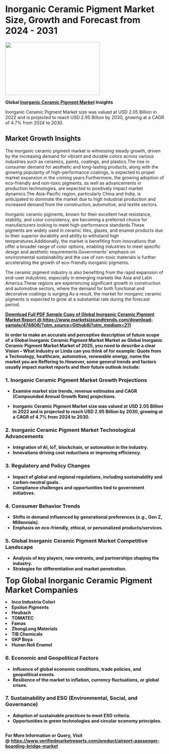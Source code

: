 <H1>Inorganic Ceramic Pigment Market Size, Growth and Forecast from 2024 - 2031</H1><img class="aligncenter size-medium wp-image-584254" src="https://thirdeyenews.in/wp-content/uploads/2024/09/Global-Market-Research-300x168.jpeg" alt="" width="300" height="168" /><p><strong>Global&nbsp;<a href="https://www.marketsizeandtrends.com/download-sample/474808/?utm_source=Github8j?utm_medium=211">Inorganic Ceramic Pigment Market</a> Insights</strong></p><p>Inorganic Ceramic Pigment Market size was valued at USD 2.05 Billion in 2022 and is projected to reach USD 2.95 Billion by 2030, growing at a CAGR of 4.7% from 2024 to 2030.</p><p><h2>Market Growth Insights</h2> <p>The inorganic ceramic pigment market is witnessing steady growth, driven by the increasing demand for vibrant and durable colors across various industries such as ceramics, paints, coatings, and plastics.The rise in consumer demand for aesthetic and long-lasting products, along with the growing popularity of high-performance coatings, is expected to propel market expansion in the coming years.Furthermore, the growing adoption of eco-friendly and non-toxic pigments, as well as advancements in production technologies, are expected to positively impact market dynamics.The Asia-Pacific region, particularly China and India, is anticipated to dominate the market due to high industrial production and increased demand from the construction, automotive, and textile sectors.</p> <p><strong><a href="download-link-here"></a></strong></p> <p>Inorganic ceramic pigments, known for their excellent heat resistance, stability, and color consistency, are becoming a preferred choice for manufacturers looking to meet high-performance standards.These pigments are widely used in ceramic tiles, glazes, and enamel products due to their superior durability and ability to withstand high temperatures.Additionally, the market is benefiting from innovations that offer a broader range of color options, enabling industries to meet specific design and aesthetic requirements.Governments' emphasis on environmental sustainability and the use of non-toxic materials is further accelerating the growth of eco-friendly inorganic pigments.</p> <p>The ceramic pigment industry is also benefiting from the rapid expansion of end-user industries, especially in emerging markets like Asia and Latin America.These regions are experiencing significant growth in construction and automotive sectors, where the demand for both functional and decorative coatings is surging.As a result, the market for inorganic ceramic pigments is expected to grow at a substantial rate during the forecast period.</p> <p><strong><a href="get-more-link-here"></p><p><span class=""><strong>Download Full PDF Sample Copy of Global Inorganic Ceramic Pigment Market Report</strong> @ <a href="https://www.marketsizeandtrends.com/download-sample/474808/?utm_source=Github8j?utm_medium=211" target="_blank">https://www.marketsizeandtrends.com/download-sample/474808/?utm_source=Github8j?utm_medium=211</a></span></p><p>In order to make an accurate and perceptive description of future scope of a Global&nbsp;Inorganic Ceramic Pigment Market Market as Global&nbsp;Inorganic Ceramic Pigment Market Market of 2025, you need to describe a clear Vision &ndash; What Industry or Linda can you think of for example: Quote from a Technology, healthcare, automotive, renewable energy, name the market you are Reffering to.However, some general trends and factors usually impact market reports and their future outlook include:</p><h3>1.&nbsp;<strong>Inorganic Ceramic Pigment Market Growth Projections</strong></h3><ul><li>Examine market size trends, revenue estimates and CAGR (Compounded Annual Growth Rate) projections.</li><li><p>Inorganic Ceramic Pigment Market size was valued at USD 2.05 Billion in 2022 and is projected to reach USD 2.95 Billion by 2030, growing at a CAGR of 4.7% from 2024 to 2030.</p></li></ul><h3>2.&nbsp;<strong>Inorganic Ceramic Pigment Market Technological Advancements</strong></h3><ul><li>Integration of AI, IoT, blockchain, or automation in the industry.</li><li>Innovations driving cost reductions or improving efficiency.</li></ul><h3>3.&nbsp;<strong>Regulatory and Policy Changes</strong></h3><ul><li>Impact of global and regional regulations, including sustainability and carbon-neutral goals.</li><li>Compliance challenges and opportunities tied to government initiatives.</li></ul><h3>4.&nbsp;<strong>Consumer Behavior Trends</strong></h3><ul><li>Shifts in demand influenced by generational preferences (e.g., Gen Z, Millennials).</li><li>Emphasis on eco-friendly, ethical, or personalized products/services.</li></ul><h3>5.&nbsp;<strong>Global Inorganic Ceramic Pigment Market Competitive Landscape</strong></h3><ul><li>Analysis of key players, new entrants, and partnerships shaping the industry.</li><li>Strategies for differentiation and market penetration.</li></ul><p data-pm-slice="1 1 []"><span style="color: inherit; font-family: inherit; font-size: 25px;">Top Global Inorganic Ceramic Pigment Market Companies</span></p><div class="" data-test-id=""><p><li>Inco Industria Colori</li><li> Epsilon Pigments</li><li> Heubach</li><li> TOMATEC</li><li> Famas</li><li> ZhongLong Materials</li><li> TIB Chemicals</li><li> GKP Boya</li><li> Hunan Noli Enamel</li></p></div><h3>6.&nbsp;<strong>Economic and Geopolitical Factors</strong></h3><ul><li>Influence of global economic conditions, trade policies, and geopolitical events.</li><li>Resilience of the market to inflation, currency fluctuations, or global crises.</li></ul><h3>7.&nbsp;<strong>Sustainability and ESG (Environmental, Social, and Governance)</strong></h3><ul><li>Adoption of sustainable practices to meet ESG criteria.</li><li>Opportunities in green technologies and circular economy principles.</li></ul><h2><strong style="font-size: 14px;">For More Information or Query, Visit @&nbsp;</strong><a style="background-color: #ffffff; font-size: 14px;" href="https://www.marketsizeandtrends.com/report/inorganic-ceramic-pigment-market/" target="_blank">https://www.verifiedmarketreports.com/product/airport-passenger-boarding-bridge-market</a></h2>